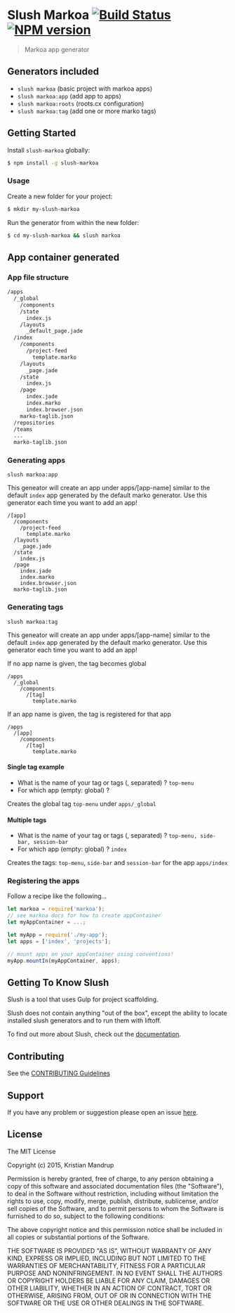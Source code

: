 Slush Markoa [![Build Status](https://secure.travis-ci.org/kristianmandrup/slush-markoa.png?branch=master)](https://travis-ci.org/kristianmandrup/slush-markoa) [![NPM version](https://badge-me.herokuapp.com/api/npm/slush-markoa.png)](http://badges.enytc.com/for/npm/slush-markoa)
=======================================================================================================================================================================================================================================================================================

> Markoa app generator

Generators included
-------------------

-	`slush markoa` (basic project with markoa apps)
-	`slush markoa:app` (add app to apps)
-	`slush markoa:roots` (roots.cx configuration)
-	`slush markoa:tag` (add one or more marko tags)

Getting Started
---------------

Install `slush-markoa` globally:

```bash
$ npm install -g slush-markoa
```

### Usage

Create a new folder for your project:

```bash
$ mkdir my-slush-markoa
```

Run the generator from within the new folder:

```bash
$ cd my-slush-markoa && slush markoa
```

App container generated
-----------------------

### App file structure

```sh
/apps
  /_global
    /components
    /state
      index.js
    /layouts
      _default_page.jade
  /index
    /components
      /project-feed
        template.marko
    /layouts
      _page.jade
    /state
      index.js
    /page
      index.jade
      index.marko
      index.browser.json
    marko-taglib.json
  /repositories
  /teams
  ...
  marko-taglib.json  
```

### Generating apps

`slush markoa:app`

This geneator will create an app under apps/[app-name] similar to the default `index` app generated by the default marko generator. Use this generator each time you want to add an app!

```
/[app]
  /components
    /project-feed
      template.marko
  /layouts
    _page.jade
  /state
    index.js
  /page
    index.jade
    index.marko
    index.browser.json
  marko-taglib.json
```

### Generating tags

`slush markoa:tag`

This geneator will create an app under apps/[app-name] similar to the default `index` app generated by the default marko generator. Use this generator each time you want to add an app!

If no app name is given, the tag becomes global

```
/apps
  /_global
    /components
      /[tag]
        template.marko
```

If an app name is given, the tag is registered for that app

```
/apps
  /[app]
    /components
      /[tag]
        template.marko
```

#### Single tag example

-	What is the name of your tag or tags (, separated) ? `top-menu`
-	For which app (empty: global) ?

Creates the global tag `top-menu` under `apps/_global`

#### Multiple tags

-	What is the name of your tag or tags (, separated) ? `top-menu, side-bar, session-bar`
-	For which app (empty: global) ? `index`

Creates the tags: `top-menu`, `side-bar` and `session-bar` for the app `apps/index`

### Registering the apps

Follow a recipe like the following...

```js
let markoa = require('markoa');
// see markoa docs for how to create appContainer
let myAppContainer = ...;

let myApp = require('./my-app');
let apps = ['index', 'projects'];

// mount apps on your appContainer using conventions!
myApp.mountIn(myAppContainer, apps);
```

Getting To Know Slush
---------------------

Slush is a tool that uses Gulp for project scaffolding.

Slush does not contain anything "out of the box", except the ability to locate installed slush generators and to run them with liftoff.

To find out more about Slush, check out the [documentation](https://github.com/slushjs/slush).

Contributing
------------

See the [CONTRIBUTING Guidelines](https://github.com/kristianmandrup/slush-markoa/blob/master/CONTRIBUTING.md)

Support
-------

If you have any problem or suggestion please open an issue [here](https://github.com/kristianmandrup/slush-markoa/issues).

License
-------

The MIT License

Copyright (c) 2015, Kristian Mandrup

Permission is hereby granted, free of charge, to any person obtaining a copy of this software and associated documentation files (the "Software"), to deal in the Software without restriction, including without limitation the rights to use, copy, modify, merge, publish, distribute, sublicense, and/or sell copies of the Software, and to permit persons to whom the Software is furnished to do so, subject to the following conditions:

The above copyright notice and this permission notice shall be included in all copies or substantial portions of the Software.

THE SOFTWARE IS PROVIDED "AS IS", WITHOUT WARRANTY OF ANY KIND, EXPRESS OR IMPLIED, INCLUDING BUT NOT LIMITED TO THE WARRANTIES OF MERCHANTABILITY, FITNESS FOR A PARTICULAR PURPOSE AND NONINFRINGEMENT. IN NO EVENT SHALL THE AUTHORS OR COPYRIGHT HOLDERS BE LIABLE FOR ANY CLAIM, DAMAGES OR OTHER LIABILITY, WHETHER IN AN ACTION OF CONTRACT, TORT OR OTHERWISE, ARISING FROM, OUT OF OR IN CONNECTION WITH THE SOFTWARE OR THE USE OR OTHER DEALINGS IN THE SOFTWARE.
